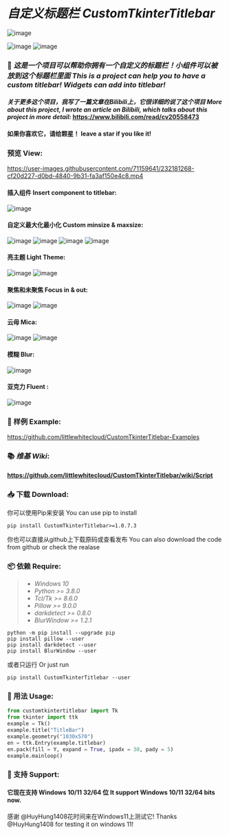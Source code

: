# _自定义标题栏_ _CustomTkinterTitlebar_
![image](https://github.com/littlewhitecloud/CustomTkinterTitlebar/assets/71159641/30f7c785-d189-4865-8095-384259e9b419)

![image](https://user-images.githubusercontent.com/71159641/209783374-f5ea3613-eb65-4ec3-9462-0eb7883d3bf9.png)
![image](https://user-images.githubusercontent.com/71159641/209128673-93a6f1db-66a6-4667-9bd7-a3c2ba096f5c.png)

### 📃 *这是一个项目可以帮助你拥有一个自定义的标题栏！小组件可以被放到这个标题栏里面* *This is a project can help you to have a custom titlebar! Widgets can add into titlebar!*
#### _关于更多这个项目，我写了一篇文章在Bilibili上，它很详细的说了这个项目_ _More about this project, I wrote an article on Bilibili, which talks about this project in more detail:_ https://www.bilibili.com/read/cv20558473
#### 如果你喜欢它，请给颗星！ leave a star if you like it!

### 预览 View: 
https://user-images.githubusercontent.com/71159641/232181268-cf20d227-d0bd-4840-9b31-fa3af150e4c8.mp4
#### 插入组件 Insert component to titlebar:
![image](https://user-images.githubusercontent.com/71159641/208231899-c25fa950-57f7-4a90-8095-cceadbf6d371.png)
#### 自定义最大化最小化 Custom minsize & maxsize:
![image](https://user-images.githubusercontent.com/71159641/209454983-ba0baa31-9c07-45be-8dff-47da76bf1dbf.png)
![image](https://user-images.githubusercontent.com/71159641/209454984-e3698f89-9d0d-4be1-8af3-1ca78c1068dc.png)
![image](https://user-images.githubusercontent.com/71159641/209454985-7d725083-dbcb-4856-88e4-200a34111938.png)
![image](https://user-images.githubusercontent.com/71159641/209455001-f48c076a-cac0-4310-975e-0fb64855f4cd.png)
#### 亮主题 Light Theme:
![image](https://user-images.githubusercontent.com/71159641/210283863-53f46392-fe74-4d4f-8939-4b42f6e96c0b.png)
![image](https://user-images.githubusercontent.com/71159641/210284157-a01117b5-2aae-44cf-89ce-be3ed027607f.png)
#### 聚焦和未聚焦 Focus in & out:
![image](https://user-images.githubusercontent.com/71159641/235348887-bfa21035-54b0-4021-8c93-4cb7d41ba11a.png)
![image](https://user-images.githubusercontent.com/71159641/235348888-8fe2de5a-d5be-42ec-ba43-f983dd93c837.png)
#### 云母 Mica:
![image](https://user-images.githubusercontent.com/86362423/235428122-334d05c2-8927-4b44-bc03-ab0ac0f1687f.png)
![image](https://user-images.githubusercontent.com/86362423/235428994-68c34c9d-1b30-4c9f-8a64-a6a760600726.png)
#### 模糊 Blur:
![image](https://user-images.githubusercontent.com/71159641/215318923-521c5efd-856b-42eb-aab8-02bc5ad4727e.png)
#### 亚克力 Fluent :
![image](https://user-images.githubusercontent.com/71159641/215318920-a5bce119-c343-40fd-b068-9ecbe444a60f.png)

### 🎰 样例 Example:
https://github.com/littlewhitecloud/CustomTkinterTitlebar-Examples

### 📚 _*维基*_ _*Wiki*_:
#### https://github.com/littlewhitecloud/CustomTkinterTitlebar/wiki/Script

### 📥 下载 Download:
你可以使用Pip来安装 You can use pip to install
```batch
pip install CustomTkinterTitlebar>=1.0.7.3
```
你也可以直接从github上下载原码或查看发布 You can also download the code from github or check the realase
### 📦 依赖 Require:
> - _Windows 10_
> - _Python >= 3.8.0_
> - _Tcl/Tk >= 8.6.0_
> - _Pillow >= 9.0.0_
> - _darkdetect >= 0.8.0_
> - _BlurWindow >= 1.2.1_
```batch
python -m pip install --upgrade pip
pip install pillow --user
pip install darkdetect --user
pip install BlurWindow --user 
```
或者只运行 Or just run
```batch
pip install CustomTkinterTitlebar --user
```

### 📖 用法 Usage:
```python
from customtkintertitlebar import Tk
from tkinter import ttk
example = Tk()
example.title("TitleBar")
example.geometry("1030x570")
en = ttk.Entry(example.titlebar)
en.pack(fill = Y, expand = True, ipadx = 30, pady = 5)
example.mainloop()
```

### 💾 支持 Support:
#### 它现在支持 Windows 10/11 32/64 位 It support Windows 10/11 32/64 bits now.

感谢 @HuyHung1408花时间来在Windows11上测试它!
Thanks @HuyHung1408 for testing it on windows 11!
